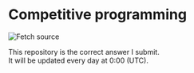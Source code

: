 # Competitive programming

![Fetch source](https://github.com/ecto0310/competitive_programming/workflows/Fetch%20source/badge.svg)

This repository is the correct answer I submit.  
It will be updated every day at 0:00 (UTC).  
